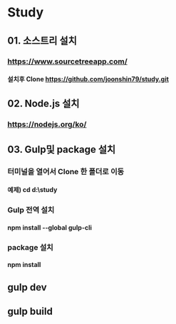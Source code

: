 # Study

## 01. 소스트리 설치
### https://www.sourcetreeapp.com/
#### 설치후 Clone https://github.com/joonshin79/study.git

## 02. Node.js 설치
### https://nodejs.org/ko/

## 03. Gulp및 package 설치

### 터미널을 열어서 Clone 한 폴더로 이동
#### 예제) cd d:\study

### Gulp 전역 설치
#### npm install --global gulp-cli

### package 설치
#### npm install

## gulp dev

## gulp build